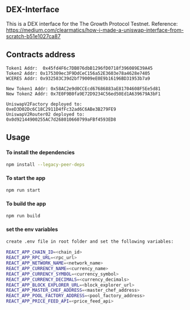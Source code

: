 ## DEX-Interface

This is a DEX interface for the The Growth Protocol Testnet.
Reference: https://medium.com/clearmatics/how-i-made-a-uniswap-interface-from-scratch-b51e1027ca87

## Contracts address
```
Token1 Addr:  0x45fd4F6c7DB076dbB1296fD0718f396089E39A45
Token2 Addr: 0x175309ec3F9DdCeC156a52E3603e78a4628e7405
WCERES Addr: 0x932583C39d2bf79009eE0E9b16196BD31953b7a9

New Token1 Addr: 0x58AC2e9d0CCEcd67686883aE81704608F5Ee5d81
New Token2 Addr: 0x7E0F9B0fa9E72D9234C56ed50Ed1A639679A3bF1

UniswapV2Factory deployed to: 0xeD3D02Dc6C18C2911D4fFc32ad6C6ABe3B279FE9
UniswapV2Router02 deployed to: 0x0d92144900255AC7d268010660799aFBf4593ED8
```



## Usage
#### To install the dependencies
```bash
npm install --legacy-peer-deps
```
#### To start the app
```bash
npm run start
```

#### To build the app
```bash
npm run build
```

#### set the env variables
```bash
create .env file in root folder and set the following variables:

REACT_APP_CHAIN_ID=<chain_id>
REACT_APP_RPC_URL=<rpc_url>
REACT_APP_NETWORK_NAME=<network_name>
REACT_APP_CURRENCY_NAME=<currency_name>
REACT_APP_CURRENCY_SYMBOL=<currency_symbol>
REACT_APP_CURRENCY_DECIMALS=<currency_decimals>
REACT_APP_BLOCK_EXPLORER_URL=<block_explorer_url>
REACT_APP_MASTER_CHEF_ADDRESS=<master_chef_address>
REACT_APP_POOL_FACTORY_ADDRESS=<pool_factory_address>
REACT_APP_PRICE_FEED_API=<price_feed_api>
```
